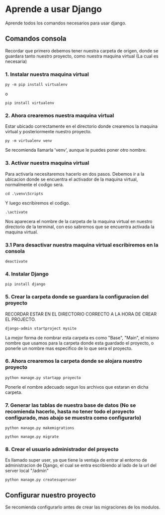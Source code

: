 # Aprende a usar Django

Aprende todos los comandos necesarios para usar django.

## Comandos consola
Recordar que primero debemos tener nuestra carpeta de origen, donde se guardara tanto nuestro proyecto, como nuestra maquina virtual (La cual es necesaria)

### 1. Instalar nuestra maquina virtual
```
py -m pip install virtualenv
```
o
```
pip install virtualenv
```

### 2. Ahora crearemos nuestra maquina virtual
Estar ubicado correctamente en el directorio donde crearemos la maquina virtual y posteriormente nuestro proyecto.
```
py -m virtualenv venv
```
Se recomienda llamarla 'venv', aunque le puedes poner otro nombre.

### 3. Activar nuestra maquina virtual
Para activarla necesitaremos hacerlo en dos pasos.
Debemos ir a la ubicacion donde se encuentra el activador de la maquina virtual, normalmente el codigo sera.
```
cd .\venv\Scripts
```
Y luego escribiremos el codigo.
```
.\activate
```
Nos aparecera el nombre de la carpeta de la maquina virtual en nuestro directorio de la terminal, con eso sabremos que se encuentra activada la maquina virtual.

### 3.1 Para desactivar nuestra maquina virtual escribiremos en la consola
```
deactivate
```

### 4. Instalar Django
```
pip install django
```

### 5. Crear la carpeta donde se guardara la configuracion del proyecto
RECORDAR ESTAR EN EL DIRECTORIO CORRECTO A LA HORA DE CREAR EL PROJECTO.
```
django-admin startproject mysite
```
La mejor forma de nombrar esta carpeta es como "Base", "Main", el mismo nombre que usamos para la carpeta donde esta guardado el proyecto, o ponerle un nombre mas especifico de lo que sera el proyecto.

### 6. Ahora crearemos la carpeta donde se alojara nuestro proyecto
```
python manage.py startapp proyecto
```
Ponerle el nombre adecuado segun los archivos que estaran en dicha carpeta.

### 7. Generar las tablas de nuestra base de datos (No se recomienda hacerlo, hasta no tener todo el proyecto configurado, mas abajo se muestra como configurarlo)
```
python manage.py makemigrations
```
```
python manage.py migrate
```

### 8. Crear el usuario administrador del proyecto
Es llamado super user, ya que tiene la ventaja de entrar al entorno de administracion de Django, el cual se entra escribiendo al lado de la url del server local "/admin"
```
python manage.py createsuperuser
```

## Configurar nuestro proyecto
Se recomienda configurarlo antes de crear las migraciones de los modulos.

###









